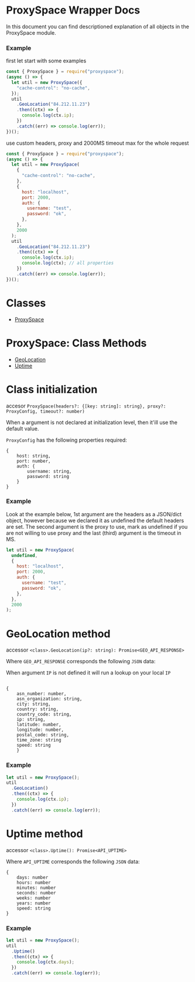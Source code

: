 # ProxySpace Wrapper Docs

In this document you can find descriptioned explanation of all objects in the ProxySpace module.

### Example

first let start with some examples

```js
const { ProxySpace } = require("proxyspace");
(async () => {
  let util = new ProxySpace({
    "cache-control": "no-cache",
  });
  util
    .GeoLocation("84.212.11.23")
    .then((ctx) => {
      console.log(ctx.ip);
    })
    .catch((err) => console.log(err));
})();
```

use custom headers, proxy and 2000MS timeout max for the whole request

```js
const { ProxySpace } = require("proxyspace");
(async () => {
  let util = new ProxySpace(
    {
      "cache-control": "no-cache",
    },
    {
      host: "localhost",
      port: 2000,
      auth: {
        username: "test",
        password: "ok",
      },
    },
    2000
  );
  util
    .GeoLocation("84.212.11.23")
    .then((ctx) => {
      console.log(ctx.ip);
      console.log(ctx); // all properties
    })
    .catch((err) => console.log(err));
})();
```

# Classes

- <a href="">ProxySpace</a>

# ProxySpace: Class Methods

- <a href="">GeoLocation</a>
- <a href="">Uptime</a>

# Class initialization

accesor `ProxySpace(headers?: {[key: string]: string}, proxy?: ProxyConfig, timeout?: number)`

When a argument is not declared at initialization level, then it'ill use
the default value.

`ProxyConfig` has the following properties required:

```
{
    host: string,
    port: number,
    auth: {
        username: string,
        password: string
    }
}
```

### Example

Look at the example below, 1st argument are the headers as a JSON/dict object, however
because we declared it as undefined the default headers are set. The second argument is the proxy to use,
mark as undefined if you are not willing to use proxy and the last (third) argument is the timeout in MS.

```js
let util = new ProxySpace(
  undefined,
  {
    host: "localhost",
    port: 2000,
    auth: {
      username: "test",
      password: "ok",
    },
  },
  2000
);
```

# GeoLocation method

accessor `<class>.GeoLocation(ip?: string): Promise<GEO_API_RESPONSE>`

Where `GEO_API_RESPONSE` corresponds the following `JSON` data:

When argument `IP` is not defined it will run a lookup on your local `IP`

```

{
    asn_number: number,
    asn_organization: string,
    city: string,
    country: string,
    country_code: string,
    ip: string,
    latitude: number,
    longitude: number,
    postal_code: string,
    time_zone: string
    speed: string
    }

```

### Example

```js
let util = new ProxySpace();
util
  .GeoLocation()
  .then((ctx) => {
    console.log(ctx.ip);
  })
  .catch((err) => console.log(err));
```

# Uptime method

accessor `<class>.Uptime(): Promise<API_UPTIME>`

Where `API_UPTIME` corresponds the following `JSON` data:

```
{
    days: number
    hours: number
    minutes: number
    seconds: number
    weeks: number
    years: number
    speed: string
}

```

### Example

```js
let util = new ProxySpace();
util
  .Uptime()
  .then((ctx) => {
    console.log(ctx.days);
  })
  .catch((err) => console.log(err));
```
